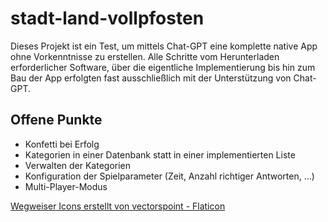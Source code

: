 # stadt-land-vollpfosten

Dieses Projekt ist ein Test, um mittels Chat-GPT eine komplette native App ohne Vorkenntnisse zu erstellen. Alle Schritte vom Herunterladen erforderlicher Software, über die eigentliche Implementierung bis hin zum Bau der App erfolgten fast ausschließlich mit der Unterstützung von Chat-GPT. 

## Offene Punkte
* Konfetti bei Erfolg
* Kategorien in einer Datenbank statt in einer implementierten Liste
* Verwalten der Kategorien
* Konfiguration der Spielparameter (Zeit, Anzahl richtiger Antworten, ...)
* Multi-Player-Modus

<a href="https://www.flaticon.com/de/kostenlose-icons/wegweiser" title="wegweiser Icons">Wegweiser Icons erstellt von vectorspoint - Flaticon</a>